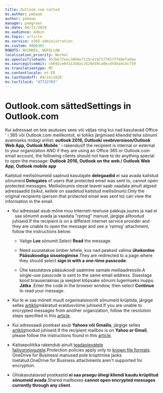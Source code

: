 ```yaml
---
title: Outlook.com sätted
ms.author: pebaum
author: pebaum
manager: pamgreen
ms.date: 04/21/2020
ms.audience: Admin
ms.topic: article
ms.service: o365-administration
ms.custom: 9000302
ROBOTS: NOINDEX, NOFOLLOW
localization_priority: Normal
ms.openlocfilehash: 953bb7feec3099e7125c41b7177057ff40efa5be
ms.sourcegitcommit: c6692ce0fa1358ec3529e59ca0ecdfdea4cdc759
ms.translationtype: MT
ms.contentlocale: et-EE
ms.lasthandoff: 09/14/2020
ms.locfileid: "47722703"
---
```

# <a name="settings-in-outlookcom"></a><span data-ttu-id="7fa8a-102">Outlook.com sätted</span><span class="sxs-lookup"><span data-stu-id="7fa8a-102">Settings in Outlook.com</span></span>

<span data-ttu-id="7fa8a-103">Kui adressaat on teie asutuses sees või väljas ning kui nad kasutavad Office ' i 365 või Outlook.com meilikontot, ei tohiks järgmised kliendid teha sõnumi avamiseks midagi erilist: **outlook 2016, Outlooki veebiversioon/Outlook Web App, Outlook Mobile** ' i rakendus</span><span class="sxs-lookup"><span data-stu-id="7fa8a-103">If the recipient is internal or external to your organization AND if they are using an Office 365 or Outlook.com email account, the following clients should not have to do anything special to open the message: **Outlook 2016, Outlook on the web / Outlook Web App, Outlook mobile app**</span></span>

<span data-ttu-id="7fa8a-104">Kaitstud meilisõnumeid saatnud kasutajate **delegaadid** ei saa avada kaitstud sõnumeid.</span><span class="sxs-lookup"><span data-stu-id="7fa8a-104">**Delegates** of users that protected email was sent to, cannot open protected messages.</span></span> <span data-ttu-id="7fa8a-105">Meilisõnumis olevat teavet saab vaadata ainult algsed adressaadid (isikul, kellele on saadetud kaitstud meilisõnum).</span><span class="sxs-lookup"><span data-stu-id="7fa8a-105">Only the original recipients (person that protected email was sent to) can view the information in the email.</span></span>

- <span data-ttu-id="7fa8a-106">Kui adressaat asub mõne muu Interneti-teenuse pakkuja juures ja nad ei &nbsp; saa sõnumit avada ja vaadata "rpmsg" manust, järgige alltoodud juhiseid.</span><span class="sxs-lookup"><span data-stu-id="7fa8a-106">If the recipient is on a different internet service provider and they are&nbsp;unable to open the message and see a 'rpmsg' attachment, follow the instructions below:</span></span>
    
    - <span data-ttu-id="7fa8a-107">Valige **Loe** sõnumit.</span><span class="sxs-lookup"><span data-stu-id="7fa8a-107">Select **Read** the message.</span></span>
    
    - <span data-ttu-id="7fa8a-108">Need suunatakse ümber lehele, kus nad peaksid valima **ühekordse Pääsukoodiga sisselogimise**.</span><span class="sxs-lookup"><span data-stu-id="7fa8a-108">They are redirected to a page where they should select **sign in with a one-time passcode**.</span></span>
    
    - <span data-ttu-id="7fa8a-109">Ühe kasutatava pääsukoodi saatmine samale meiliaadressile.</span><span class="sxs-lookup"><span data-stu-id="7fa8a-109">A single-use passcode is sent to the same email address.</span></span> <span data-ttu-id="7fa8a-110">Sisestage kood brauseriaknas ja seejärel klõpsake sõnumi lugemiseks nuppu **Jätka** .</span><span class="sxs-lookup"><span data-stu-id="7fa8a-110">Enter the code in the browser window, then select **Continue** to read your message.</span></span>

- <span data-ttu-id="7fa8a-111">Kui te ei saa mõnelt muult organisatsioonilt sõnumeid krüptida, järgige selles [artiklis](https://support.office.com/article/known-issues-opening-irm-protected-emails-sent-from-users-in-other-office-365-organizations-0dec0593-a05d-4aa2-8445-9311ebab3164)määratud eraldusvõime juhiseid.</span><span class="sxs-lookup"><span data-stu-id="7fa8a-111">If you are unable to encrypted messages from another organization, follow the resolution steps specified in this [article](https://support.office.com/article/known-issues-opening-irm-protected-emails-sent-from-users-in-other-office-365-organizations-0dec0593-a05d-4aa2-8445-9311ebab3164).</span></span>

- <span data-ttu-id="7fa8a-112">Kui adressaadi postkast asub **Yahoos või Gmailis**, järgige </span> selles [artiklis](https://support.office.com/article/how-do-i-open-a-protected-message-1157a286-8ecc-4b1e-ac43-2a608fbf3098)toodud juhiseid.</span><span class="sxs-lookup"><span data-stu-id="7fa8a-112">If the recipient mailbox is on **Yahoo or Gmail**, please follow the instructions</span> found in this [article](https://support.office.com/article/how-do-i-open-a-protected-message-1157a286-8ecc-4b1e-ac43-2a608fbf3098).</span></span>

- <span data-ttu-id="7fa8a-113">Kaitsepoliitika rakendub ainult [teadaolevatele failivormingutele](https://docs.microsoft.com/azure/information-protection/rms-client/client-admin-guide-file-types).</span><span class="sxs-lookup"><span data-stu-id="7fa8a-113">Protection policies apply only to [known file formats](https://docs.microsoft.com/azure/information-protection/rms-client/client-admin-guide-file-types).</span></span> <span data-ttu-id="7fa8a-114">OneDrive for Businessi manused pole krüptimise jaoks toetatud.</span><span class="sxs-lookup"><span data-stu-id="7fa8a-114">OneDrive for Business attachments aren't supported for encryption.</span></span>

- <span data-ttu-id="7fa8a-115">Ühiskasutatavad postkastid **ei saa praegu ühegi kliendi kaudu krüptitud sõnumeid avada**.</span><span class="sxs-lookup"><span data-stu-id="7fa8a-115">Shared mailboxes **cannot open encrypted messages currently through any client**.</span></span> 
